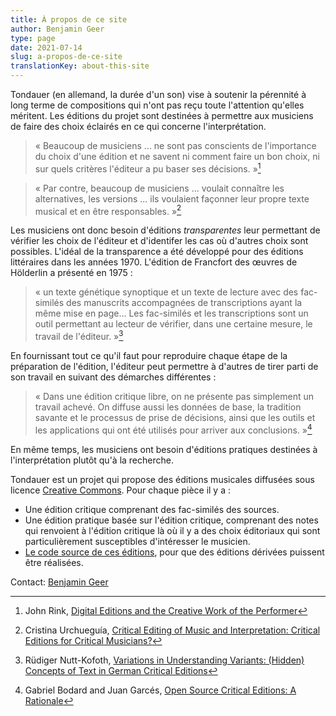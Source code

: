```yaml
---
title: À propos de ce site
author: Benjamin Geer
type: page
date: 2021-07-14
slug: a-propos-de-ce-site
translationKey: about-this-site
---
```


Tondauer (en allemand, la durée d'un son) vise à soutenir la pérennité
à long terme de compositions qui n'ont pas reçu toute l'attention
qu'elles méritent. Les éditions du projet sont destinées à permettre
aux musiciens de faire des choix éclairés en ce qui concerne
l'interprétation.

> « Beaucoup de musiciens ... ne sont pas conscients de l'importance
> du choix d'une édition et ne savent ni comment faire un bon choix,
> ni sur quels critères l'éditeur a pu baser ses décisions. »[^Rink]

> « Par contre, beaucoup de musiciens ... voulait connaître les
> alternatives, les versions ... ils voulaient façonner leur propre
> texte musical et en être responsables. »[^Urchueguía]

Les musiciens ont donc besoin d'éditions *transparentes* leur
permettant de vérifier les choix de l'éditeur et d'identifer les cas
où d'autres choix sont possibles. L'idéal de la transparence a été
développé pour des éditions littéraires dans les
années 1970. L'édition de Francfort des œuvres de Hölderlin a présenté
en 1975 :

> « un texte génétique synoptique et un texte de lecture avec des
> fac-similés des manuscrits accompagnées de transcriptions ayant la
> même mise en page... Les fac-similés et les transcriptions sont un
> outil permettant au lecteur de vérifier, dans une certaine mesure,
> le travail de l'éditeur. »[^Nutt-Kofoth]

En fournissant tout ce qu'il faut pour reproduire chaque étape de la
préparation de l'édition, l'éditeur peut permettre à d'autres de tirer
parti de son travail en suivant des démarches différentes :

> « Dans une édition critique libre, on ne présente pas simplement un
> travail achevé. On diffuse aussi les données de base, la tradition
> savante et le processus de prise de décisions, ainsi que les outils
> et les applications qui ont été utilisés pour arriver aux
> conclusions. »[^Bodard]

En même temps, les musiciens ont besoin d'éditions pratiques destinées
à l'interprétation plutôt qu'à la recherche.

Tondauer est un projet qui propose des éditions musicales diffusées
sous licence [Creative
Commons](https://creativecommons.org/licenses/?lang=fr). Pour chaque
pièce il y a :

- Une édition critique comprenant des fac-similés des sources.
- Une édition pratique basée sur l'édition critique, comprenant des
  notes qui renvoient à l'édition critique là où il y a des choix
  éditoriaux qui sont particulièrement susceptibles d'intéresser le
  musicien.
- [Le code source de ces
  éditions](https://github.com/benjamingeer/Tondauer/), pour que des
  éditions dérivées puissent être réalisées.

Contact: [Benjamin Geer](https://benjamingeer.name/fr/)

[^Rink]: John Rink, [Digital Editions and the Creative Work of the
    Performer](https://doi.org/10.1017/S1479409819000673)
[^Urchueguía]: Cristina Urchueguía, [Critical Editing of Music and
    Interpretation: Critical Editions for Critical
    Musicians?](https://www.jstor.org/stable/30227962)
[^Nutt-Kofoth]: Rüdiger Nutt-Kofoth, [Variations in Understanding
    Variants: (Hidden) Concepts of Text in German Critical
    Editions](https://doi.org/10.4000/variants.343)
[^Bodard]: Gabriel Bodard and Juan Garcés, [Open Source Critical
    Editions: A
    Rationale](https://blog.stoa.org/files/2010/09/Bodard-Garces_2009_Open-source-digital-editions.pdf)
